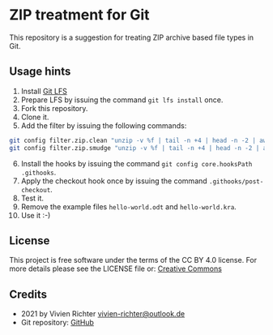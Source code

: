 # ZIP treatment for Git
This repository is a suggestion for treating ZIP archive based file types in Git.

## Usage hints
 1. Install [Git LFS](https://git-lfs.github.com)
 2. Prepare LFS by issuing the command `git lfs install` once.
 3. Fork this repository.
 4. Clone it.
 5. Add the filter by issuing the following commands:
 ```bash
 git config filter.zip.clean "unzip -v %f | tail -n +4 | head -n -2 | awk '{ print \$7,\$8 }' | grep -vE /$ | sort -k 2"
 git config filter.zip.smudge "unzip -v %f | tail -n +4 | head -n -2 | awk '{ print \$7,\$8 }' | grep -vE /$ | sort -k 2"
 ```
 6. Install the hooks by issuing the command `git config core.hooksPath .githooks`.
 7. Apply the checkout hook once by issuing the command `.githooks/post-checkout`.
 8. Test it.
 9. Remove the example files `hello-world.odt` and `hello-world.kra`.
 10. Use it :-)

## License
This project is free software under the terms of the CC BY 4.0 license.
For more details please see the LICENSE file or: [Creative Commons](http://creativecommons.org/licenses/by/4.0)

## Credits
 * 2021 by Vivien Richter <vivien-richter@outlook.de>
 * Git repository: [GitHub](https://github.com/vivi90/git-zip.git)
